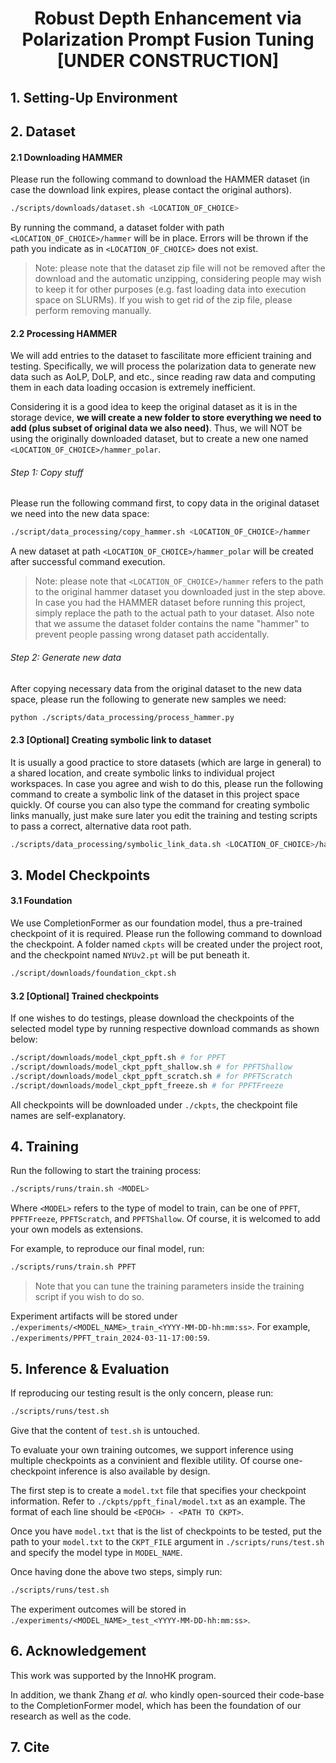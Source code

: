 <p align="center">

  <h1 align="center">Robust Depth Enhancement via Polarization Prompt Fusion Tuning [UNDER CONSTRUCTION]</h1>
  <!-- <p align="center">
    <a href="https://youmi-zym.github.io"><strong>Youmin Zhang</strong></a>
    ·
    <a href="https://scholar.google.com.hk/citations?hl=zh-CN&user=jPvOqgYAAAAJ"><strong>Xianda Guo</strong></a>
    ·
    <a href="https://mattpoggi.github.io/"><strong>Matteo Poggi</strong></a>
    <br>
    <a href="http://www.zhengzhu.net/"><strong>Zheng Zhu</strong></a>
    ·
    <a href=""><strong>Guan Huang</strong></a>
    ·
    <a href="http://vision.deis.unibo.it/~smatt/Site/Home.html"><strong>Stefano Mattoccia</strong></a>
  </p>
  <h3 align="center"><a href="https://openaccess.thecvf.com/content/CVPR2023/papers/Zhang_CompletionFormer_Depth_Completion_With_Convolutions_and_Vision_Transformers_CVPR_2023_paper.pdf">Paper</a> | <a href="https://www.youtube.com/watch?v=SLKAwrY2qjg&t=111s">Video</a> | <a href="https://youmi-zym.github.io/projects/CompletionFormer">Project Page</a></h3>
  <div align="center"></div>-->
</p> 
<!-- <p align="center">
  <a href="https://youmi-zym.github.io/projects/CompletionFormer">
    <img src="./media/architecture.png" alt="Logo" width="98%">
  </a>
</p>
<p align="center">
<strong>CompletionFormer</strong>, enabling both local and global propagation for depth completion.
</p> -->

## 1. Setting-Up Environment

## 2. Dataset
#### 2.1 Downloading HAMMER
Please run the following command to download the HAMMER dataset (in case the download link expires, please contact the original authors).   
```bash
./scripts/downloads/dataset.sh <LOCATION_OF_CHOICE>
```
By running the command, a dataset folder with path `<LOCATION_OF_CHOICE>/hammer` will be in place. Errors will be thrown if the path you indicate as in `<LOCATION_OF_CHOICE>` does not exist.

> Note: please note that the dataset zip file will not be removed after the download and the automatic unzipping, considering people may wish to keep it for other purposes (e.g. fast loading data into execution space on SLURMs). If you wish to get rid of the zip file, please perform removing manually.

#### 2.2 Processing HAMMER
We will add entries to the dataset to fascilitate more efficient training and testing. Specifically, we will process the polarization data to generate new data such as AoLP, DoLP, and etc., since reading raw data and computing them in each data loading occasion is extremely inefficient.   

Considering it is a good idea to keep the original dataset as it is in the storage device, __we will create a new folder to store everything we need to add (plus subset of original data we also need)__. Thus, we will NOT be using the originally downloaded dataset, but to create a new one named `<LOCATION_OF_CHOICE>/hammer_polar`.  

###### Step 1: Copy stuff
Please run the following command first, to copy data in the original dataset we need into the new data space:   

```bash
./script/data_processing/copy_hammer.sh <LOCATION_OF_CHOICE>/hammer
```

A new dataset at path `<LOCATION_OF_CHOICE>/hammer_polar` will be created after successful command execution.

> Note: please note that `<LOCATION_OF_CHOICE>/hammer` refers to the path to the original hammer dataset you downloaded just in the step above. In case you had the HAMMER dataset before running this project, simply replace the path to the actual path to your dataset. Also note that we assume the dataset folder contains the name "hammer" to prevent people passing wrong dataset path accidentally.

###### Step 2: Generate new data
After copying necessary data from the original dataset to the new data space, please run the following to generate new samples we need:  

```bash
python ./scripts/data_processing/process_hammer.py
```

#### 2.3 \[Optional\] Creating symbolic link to dataset
It is usually a good practice to store datasets (which are large in general) to a shared location, and create symbolic links to individual project workspaces. In case you agree and wish to do this, please run the following command to create a symbolic link of the dataset in this project space quickly. Of course you can also type the command for creating symbolic links manually, just make sure later you edit the training and testing scripts to pass a correct, alternative data root path.

```bash
./scripts/data_processing/symbolic_link_data.sh <LOCATION_OF_CHOICE>/hammer_polar
```
## 3. Model Checkpoints

#### 3.1 Foundation
We use CompletionFormer as our foundation model, thus a pre-trained checkpoint of it is required. Please run the following command to download the checkpoint. A folder named `ckpts` will be created under the project root, and the checkpoint named `NYUv2.pt` will be put beneath it.   

```bash
./script/downloads/foundation_ckpt.sh
```

#### 3.2 \[Optional\] Trained checkpoints
If one wishes to do testings, please download the checkpoints of the selected model type by running respective download commands as shown below:  

```bash
./script/downloads/model_ckpt_ppft.sh # for PPFT
./script/downloads/model_ckpt_ppft_shallow.sh # for PPFTShallow
./script/downloads/model_ckpt_ppft_scratch.sh # for PPFTScratch
./script/downloads/model_ckpt_ppft_freeze.sh # for PPFTFreeze
```

All checkpoints will be downloaded under `./ckpts`, the checkpoint file names are self-explanatory.   

## 4. Training

Run the following to start the training process:

```bash
./scripts/runs/train.sh <MODEL>
```

Where `<MODEL>` refers to the type of model to train, can be one of `PPFT`, `PPFTFreeze`, `PPFTScratch`, and `PPFTShallow`. Of course, it is welcomed to add your own models as extensions.

For example, to reproduce our final model, run:

```bash
./scripts/runs/train.sh PPFT
```

> Note that you can tune the training parameters inside the training script if you wish to do so.

Experiment artifacts will be stored under `./experiments/<MODEL_NAME>_train_<YYYY-MM-DD-hh:mm:ss>`. For example, `./experiments/PPFT_train_2024-03-11-17:00:59`.

## 5. Inference & Evaluation

If reproducing our testing result is the only concern, please run:

```bash
./scripts/runs/test.sh
```

Give that the content of `test.sh` is untouched.    

To evaluate your own training outcomes, we support inference using multiple checkpoints as a convinient and flexible utility. Of course one-checkpoint inference is also available by design. 

The first step is to create a `model.txt` file that specifies your checkpoint information. Refer to `./ckpts/ppft_final/model.txt` as an example. The format of each line should be `<EPOCH> - <PATH TO CKPT>`.  


Once you have `model.txt` that is the list of checkpoints to be tested, put the path to your `model.txt` to the `CKPT_FILE` argument in `./scripts/runs/test.sh` and specify the model type in `MODEL_NAME`.

Once having done the above two steps, simply run:

```bash
./scripts/runs/test.sh
```

The experiment outcomes will be stored in `./experiments/<MODEL_NAME>_test_<YYYY-MM-DD-hh:mm:ss>`.

## 6. Acknowledgement
This work was supported by the InnoHK program.   

In addition, we thank Zhang _et al._ who kindly open-sourced their code-base to the CompletionFormer model, which has been the foundation of our research as well as the code.

## 7. Cite